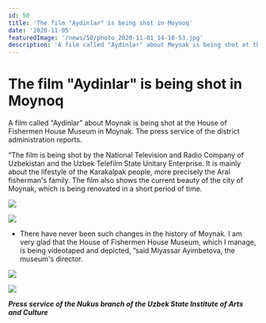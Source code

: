 ```yaml
---
id: 50
title: 'The film "Aydinlar" is being shot in Moynoq'
date: '2020-11-05'
featuredImage: '/news/50/photo_2020-11-01_14-10-53.jpg'
description: 'A film called "Aydinlar" about Moynak is being shot at the House of Fishermen House Museum in Moynak. The press service of the district administration reports'
---
```


# The film "Aydinlar" is being shot in Moynoq

A film called "Aydinlar" about Moynak is being shot at the House of Fishermen House Museum in Moynak. The press service of the district administration reports.

“The film is being shot by the National Television and Radio Company of Uzbekistan and the Uzbek Telefilm State Unitary Enterprise. It is mainly about the lifestyle of the Karakalpak people, more precisely the Aral fisherman's family. The film also shows the current beauty of the city of Moynak, which is being renovated in a short period of time.

![](/news/50/photo_2020-11-01_14-11-10.jpg)

![](/news/50/photo_2020-11-01_14-11-15.jpg)

- There have never been such changes in the history of Moynak. I am very glad that the House of Fishermen House Museum, which I manage, is being videotaped and depicted, ”said Miyassar Ayimbetova, the museum's director.

![](/news/50/photo_2020-11-01_14-11-20.jpg)

![](/news/50/photo_2020-11-01_14-11-23.jpg)

**_Press service of the Nukus branch of the Uzbek State Institute of Arts and Culture_**
